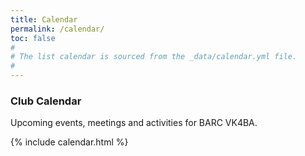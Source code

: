 ```yaml
---
title: Calendar
permalink: /calendar/
toc: false
#
# The list calendar is sourced from the _data/calendar.yml file.
#
---
```


### Club Calendar

Upcoming events, meetings and activities for BARC VK4BA.

{% include calendar.html %}
